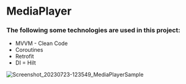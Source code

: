# MediaPlayer
### The following some technologies are used in this project:
+ MVVM - Clean Code
+ Coroutines
+ Retrofit
+ DI = Hilt

![Screenshot_20230723-123549_MediaPlayerSample](https://github.com/programingmehdidehghani/MediaPlayer/assets/74426462/d0ca4855-23f2-4f70-855b-3bea0ce89f9e)


